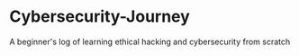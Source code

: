 # Cybersecurity-Journey
A beginner's log of learning ethical hacking and cybersecurity from scratch
